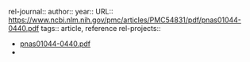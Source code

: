 rel-journal::
author::
year::
URL:: https://www.ncbi.nlm.nih.gov/pmc/articles/PMC54831/pdf/pnas01044-0440.pdf
tags:: article, reference
rel-projects::


- [pnas01044-0440.pdf](https://www.ncbi.nlm.nih.gov/pmc/articles/PMC54831/pdf/pnas01044-0440.pdf)
-
